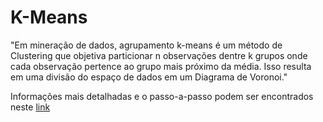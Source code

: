 # K-Means
"Em mineração de dados, agrupamento k-means é um método de Clustering que objetiva particionar n observações dentre k grupos onde cada observação pertence ao grupo mais próximo da média. Isso resulta em uma divisão do espaço de dados em um Diagrama de Voronoi."

Informações mais detalhadas e o passo-a-passo podem ser encontrados neste [link](http://imasters.com.br/artigo/4709/sql-server/data-mining-na-pratica-algoritmo-k-means/)
